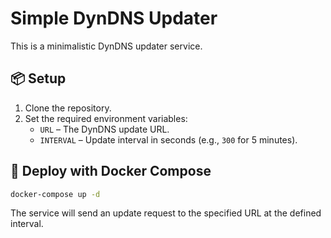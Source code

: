 # Simple DynDNS Updater

This is a minimalistic DynDNS updater service.

## 📦 Setup

1. Clone the repository.
2. Set the required environment variables:
   - `URL` – The DynDNS update URL.
   - `INTERVAL` – Update interval in seconds (e.g., `300` for 5 minutes).

## 🚀 Deploy with Docker Compose

```bash
docker-compose up -d
````

The service will send an update request to the specified URL at the defined interval.

